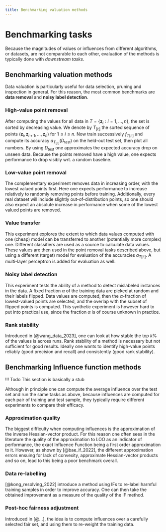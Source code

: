 ```yaml
---
title: Benchmarking valuation methods
---
```


# Benchmarking tasks

Because the magnitudes of values or influences from different algorithms, or
datasets, are not comparable to each other, evaluation of the methods is
typically done with _downstream tasks_.

## Benchmarking valuation methods

Data valuation is particularly useful for data selection, pruning and
inspection in general. For this reason, the most common benchmarks are
**data removal** and **noisy label detection**.

### High-value point removal

After computing the values for all data in $T = \{ \mathbf{z}_i : i = 1,
\ldots, n \}$, the set is sorted by decreasing value. We denote by $T_{[i :]}$
the sorted sequence of points $(\mathbf{z}_i, \mathbf{z}_{i + 1},
\ldots, \mathbf{z}_n)$ for $1 \leqslant i \leqslant n$. Now train
successively $f_{T [i :]}$ and compute its accuracy $a_{T_{[i :]}}
(D_{\operatorname{test}})$ on the held-out test set, then plot all numbers. By
using $D_{\operatorname{test}}$ one approximates the expected accuracy drop on
unseen data. Because the points removed have a high value, one expects
performance to drop visibly wrt. a random baseline.

### Low-value point removal

The complementary experiment removes data in increasing order, with the lowest
valued points first. Here one expects performance to increase relatively to
randomly removing points before training. Additionally, every real dataset will
include slightly out-of-distribution points, so one should also expect an
absolute increase in performance when some of the lowest valued points are
removed.

### Value transfer

This experiment explores the extent to which data values computed with one
(cheap) model can be transferred to another (potentially more complex) one.
Different classifiers are used as a source to calculate data values. These
values are then used in the point removal tasks described above, but using a
different (target) model for evaluation of the accuracies $a_{T [i :]}$. A
multi-layer perceptron is added for evaluation as well.

### Noisy label detection

This experiment tests the ability of a method to detect mislabeled instances in
the data. A fixed fraction $\alpha$ of the training data are picked at random
and their labels flipped. Data values are computed, then the $\alpha$-fraction
of lowest-valued points are selected, and the overlap with the subset of flipped
points is computed. This synthetic experiment is however hard to put into
practical use, since the fraction $\alpha$ is of course unknown in practice.

### Rank stability

Introduced in [@wang_data_2023], one can  look at how stable the top $k$% of
the values is across runs. Rank stability of a method is necessary but not
sufficient for good results. Ideally one wants to identify high-value points
reliably (good precision and recall) and consistently (good rank stability).

## Benchmarking Influence function methods

!!! Todo
    This section is basically a stub

Although in principle one can compute the average influence over the test set
and run the same tasks as above, because influences are computed for each pair
of training and test sample, they typically require different experiments to
compare their efficacy.

### Approximation quality

The biggest difficulty when computing influences is the approximation of the
inverse Hessian-vector product. For this reason one often sees in the literature
the quality of the approximation to LOO as an indicator of performance, the
exact Influence Function being a first order approximation to it. However, as
shown by [@bae_if_2022], the different approximation errors ensuing for lack of
convexity, approximate Hessian-vector products and so on, lead to this being a
poor benchmark overall.

### Data re-labelling

[@kong_resolving_2022] introduce a method using IFs to re-label harmful training
samples in order to improve accuracy. One can then take the obtained improvement
as a measure of the quality of the IF method.

### Post-hoc fairness adjustment

Introduced in [@...], the idea is to compute influences over a carefully
selected fair set, and using them to re-weight the training data.




